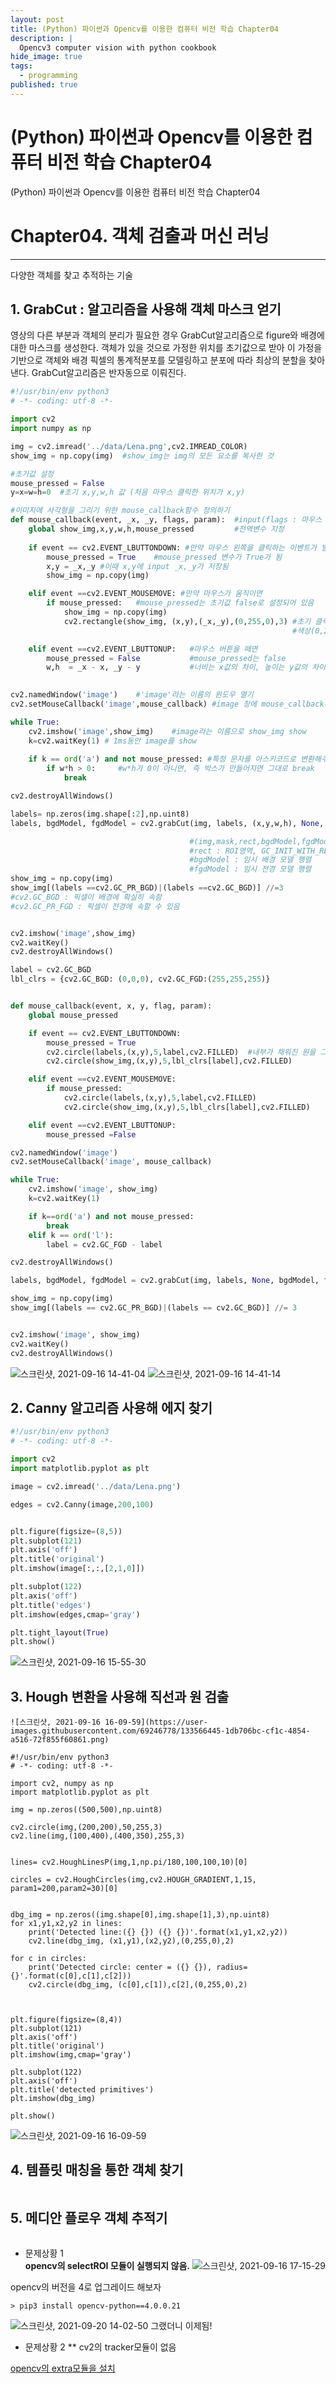 ```yaml
---
layout: post
title: (Python) 파이썬과 Opencv를 이용한 컴퓨터 비전 학습 Chapter04
description: |
  Opencv3 computer vision with python cookbook
hide_image: true
tags:
  - programming
published: true
---
```


# (Python) 파이썬과 Opencv를 이용한 컴퓨터 비전 학습 Chapter04

(Python) 파이썬과 Opencv를 이용한 컴퓨터 비전 학습 Chapter04

# Chapter04. 객체 검출과 머신 러닝
* * *
다양한 객체를 찾고 추적하는 기술

## 1. GrabCut : 알고리즘을 사용해 객체 마스크 얻기
영상의 다른 부분과 객체의 분리가 필요한 경우 GrabCut알고리즘으로 figure와 배경에 대한 마스크를 생성한다. 객체가 있을 것으로 가정한 위치를 초기값으로 받아 이 가정을 기반으로 객체와 배경 픽셀의 
통계적분포를 모델링하고 분포에 따라 최상의 분할을 찾아낸다. GrabCut알고리즘은 반자동으로 이뤄진다.
```py
#!/usr/bin/env python3
# -*- coding: utf-8 -*-

import cv2
import numpy as np

img = cv2.imread('../data/Lena.png',cv2.IMREAD_COLOR)
show_img = np.copy(img)  #show_img는 img의 모든 요소를 복사한 것

#초기값 설정
mouse_pressed = False
y=x=w=h=0  #초기 x,y,w,h 값 (처음 마우스 클릭한 위치가 x,y)

#이미지에 사각형을 그리기 위한 mouse_callback함수 정의하기
def mouse_callback(event, _x, _y, flags, param):  #input(flags : 마우스 이벤트 발생시 키보드나 마우스 상태를 의미, param:전달하고싶은 데이터 항상 쓸 것)
    global show_img,x,y,w,h,mouse_pressed         #전역변수 지정
    
    if event == cv2.EVENT_LBUTTONDOWN: #만약 마우스 왼쪽을 클릭하는 이벤트가 발생하면
        mouse_pressed = True    #mouse_pressed 변수가 True가 됨
        x,y = _x,_y #이때 x,y에 input _x,_y가 저장됨 
        show_img = np.copy(img)

    elif event ==cv2.EVENT_MOUSEMOVE: #만약 마우스가 움직이면
        if mouse_pressed:   #mouse_pressed는 초기값 false로 설정되어 있음
            show_img = np.copy(img)
            cv2.rectangle(show_img, (x,y),(_x,_y),(0,255,0),3) #초기 클릭한 위치(x,y)부터 현재 위치인(_x,_y) 까지 사각형 그림
                                                               #색상(0,255,0), 선 두께 3

    elif event ==cv2.EVENT_LBUTTONUP:   #마우스 버튼을 떼면 
        mouse_pressed = False           #mouse_pressed는 false
        w,h  = _x - x, _y - y           #너비는 x값의 차이, 높이는 y값의 차이

        
cv2.namedWindow('image')    #'image'라는 이름의 윈도우 열기
cv2.setMouseCallback('image',mouse_callback) #image 창에 mouse_callback이라는 함수를 MouseCallback으로 설정 

while True:
    cv2.imshow('image',show_img)    #image라는 이름으로 show_img show
    k=cv2.waitKey(1) # 1ms동안 image를 show
    
    if k == ord('a') and not mouse_pressed: #특정 문자를 아스키코드로 변환해주는 함수ord (a는 97로 변환)
        if w*h > 0:     #w*h가 0이 아니면, 즉 박스가 만들어지면 그대로 break
            break

cv2.destroyAllWindows()

labels= np.zeros(img.shape[:2],np.uint8)
labels, bgdModel, fgdModel = cv2.grabCut(img, labels, (x,y,w,h), None, None, 5, cv2.GC_INIT_WITH_RECT)

                                        #(img,mask,rect,bgdModel,fgdModel,iterCount,mode)
                                        #rect : ROI영역, GC_INIT_WITH_RECT에서만 사용됨
                                        #bgdModel : 임시 배경 모델 행렬
                                        #fgdModel : 임시 전경 모델 행렬
show_img = np.copy(img)
show_img[(labels ==cv2.GC_PR_BGD)|(labels ==cv2.GC_BGD)] //=3
#cv2.GC_BGD : 픽셀이 배경에 확실히 속함
#cv2.GC_PR_FGD : 픽셀이 전경에 속할 수 있음


cv2.imshow('image',show_img)
cv2.waitKey()
cv2.destroyAllWindows()

label = cv2.GC_BGD
lbl_clrs = {cv2.GC_BGD: (0,0,0), cv2.GC_FGD:(255,255,255)}


def mouse_callback(event, x, y, flag, param):
    global mouse_pressed

    if event == cv2.EVENT_LBUTTONDOWN:
        mouse_pressed = True
        cv2.circle(labels,(x,y),5,label,cv2.FILLED)  #내부가 채워진 원을 그림
        cv2.circle(show_img,(x,y),5,lbl_clrs[label],cv2.FILLED)

    elif event ==cv2.EVENT_MOUSEMOVE:
        if mouse_pressed:
            cv2.circle(labels,(x,y),5,label,cv2.FILLED)
            cv2.circle(show_img,(x,y),5,lbl_clrs[label],cv2.FILLED)

    elif event ==cv2.EVENT_LBUTTONUP:
        mouse_pressed =False

cv2.namedWindow('image')
cv2.setMouseCallback('image', mouse_callback)

while True:
    cv2.imshow('image', show_img)
    k=cv2.waitKey(1)

    if k==ord('a') and not mouse_pressed:
        break
    elif k == ord('l'):
        label = cv2.GC_FGD - label

cv2.destroyAllWindows()

labels, bgdModel, fgdModel = cv2.grabCut(img, labels, None, bgdModel, fgdModel,5, cv2.GC_INIT_WITH_MASK)

show_img = np.copy(img)
show_img[(labels == cv2.GC_PR_BGD)|(labels == cv2.GC_BGD)] //= 3


cv2.imshow('image', show_img)
cv2.waitKey()
cv2.destroyAllWindows()
```
        
![스크린샷, 2021-09-16 14-41-04](https://user-images.githubusercontent.com/69246778/133556338-770d84b7-5a6d-4069-8544-703f79b88bad.png)
![스크린샷, 2021-09-16 14-41-14](https://user-images.githubusercontent.com/69246778/133556344-88a8da67-67cb-49c8-8d49-c23f7ac1acec.png)

## 2. Canny 알고리즘 사용해 에지 찾기
```py
#!/usr/bin/env python3
# -*- coding: utf-8 -*-

import cv2
import matplotlib.pyplot as plt

image = cv2.imread('../data/Lena.png')

edges = cv2.Canny(image,200,100)


plt.figure(figsize=(8,5))
plt.subplot(121)
plt.axis('off')
plt.title('original')
plt.imshow(image[:,:,[2,1,0]])

plt.subplot(122)
plt.axis('off')
plt.title('edges')
plt.imshow(edges,cmap='gray')

plt.tight_layout(True)
plt.show()
```
![스크린샷, 2021-09-16 15-55-30](https://user-images.githubusercontent.com/69246778/133564541-0918a8e0-c549-4962-81f8-2f261bf3449c.png)


## 3. Hough 변환을 사용해 직선과 원 검출
```py![스크린샷, 2021-09-16 16-09-59](https://user-images.githubusercontent.com/69246778/133566409-1ad8ae64-62d5-49f4-ab34-a92ce2e04d64.png)
![스크린샷, 2021-09-16 16-09-59](https://user-images.githubusercontent.com/69246778/133566445-1db706bc-cf1c-4854-a516-72f855f60861.png)

#!/usr/bin/env python3
# -*- coding: utf-8 -*-

import cv2, numpy as np
import matplotlib.pyplot as plt

img = np.zeros((500,500),np.uint8)

cv2.circle(img,(200,200),50,255,3)
cv2.line(img,(100,400),(400,350),255,3)


lines= cv2.HoughLinesP(img,1,np.pi/180,100,100,10)[0]

circles = cv2.HoughCircles(img,cv2.HOUGH_GRADIENT,1,15, param1=200,param2=30)[0]


dbg_img = np.zeros((img.shape[0],img.shape[1],3),np.uint8)
for x1,y1,x2,y2 in lines:
    print('Detected line:({} {}) ({} {})'.format(x1,y1,x2,y2))
    cv2.line(dbg_img, (x1,y1),(x2,y2),(0,255,0),2)

for c in circles:
    print('Detected circle: center = ({} {}), radius= {}'.format(c[0],c[1],c[2]))
    cv2.circle(dbg_img, (c[0],c[1]),c[2],(0,255,0),2)


    
plt.figure(figsize=(8,4))
plt.subplot(121)
plt.axis('off')
plt.title('original')
plt.imshow(img,cmap='gray')

plt.subplot(122)
plt.axis('off')
plt.title('detected primitives')
plt.imshow(dbg_img)

plt.show()
```

![스크린샷, 2021-09-16 16-09-59](https://user-images.githubusercontent.com/69246778/133566465-a104a7b3-0a8f-4624-8557-103a39208219.png)



## 4. 템플릿 매칭을 통한 객체 찾기
```py

```


## 5. 메디안 플로우 객체 추적기
```py
```

* 문제상황 1  
**opencv의 selectROI 모듈이 실행되지 않음.**
![스크린샷, 2021-09-16 17-15-29](https://user-images.githubusercontent.com/69246778/133576314-32b7cd0f-53ec-4a53-9f1d-a4bda63a3044.png)

opencv의 버전을 4로 업그레이드 해보자
```
> pip3 install opencv-python==4.0.0.21
```

![스크린샷, 2021-09-20 14-02-50](https://user-images.githubusercontent.com/69246778/133958795-c29fdd08-e3de-49a8-bcfe-b3a5597c719d.png)
그랬더니 이제됨!


* 문제상황 2
** cv2의 tracker모듈이 없음
   

[opencv의 extra모듈을 설치](https://github.com/opencv/opencv_contrib)
```
